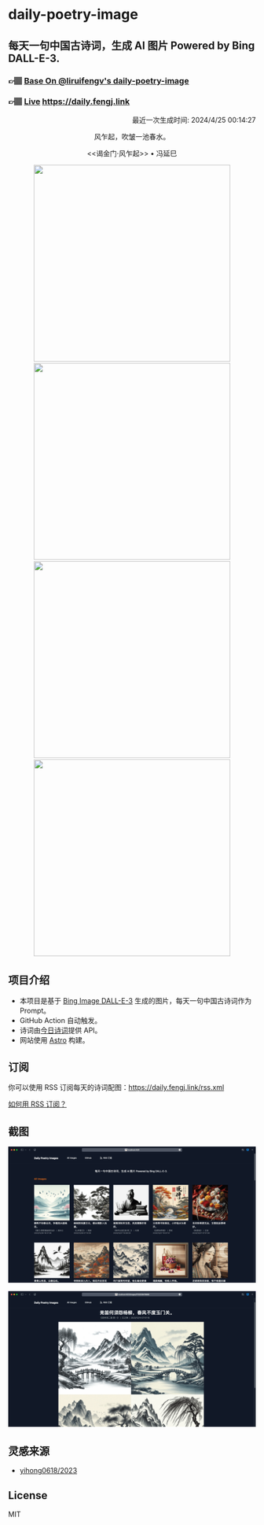 
# daily-poetry-image

## 每天一句中国古诗词，生成 AI 图片 Powered by Bing DALL-E-3.

### 👉🏽 [Base On @liruifengv's daily-poetry-image](https://github.com/liruifengv/daily-poetry-image)

### 👉🏽 [Live](https://daily.fengj.link) https://daily.fengj.link

<p align="right">
  最近一次生成时间: 2024/4/25 00:14:27
</p>
<p align="center">
风乍起，吹皱一池春水。
</p>
<p align="center">
<<谒金门·风乍起>> • 冯延巳
</p>
<p align="center">
<img src="https://tse3.mm.bing.net/th/id/OIG4.WycCvp_xc0xVsCWbgEyy" height="400" width="400" />
<img src="https://tse4.mm.bing.net/th/id/OIG4.sJ_VhdkTcTUEk3315hMv" height="400" width="400" />
<img src="https://tse3.mm.bing.net/th/id/OIG4.cdWsl5MIPXkXGLhyo9jZ" height="400" width="400" />
<img src="https://tse1.mm.bing.net/th/id/OIG4.fq21Keovcv_j_kWLseR1" height="400" width="400" />
</p>

## 项目介绍

-   本项目是基于 [Bing Image DALL-E-3](https://www.bing.com/images/create) 生成的图片，每天一句中国古诗词作为 Prompt。
-   GitHub Action 自动触发。
-   诗词由[今日诗词](https://www.jinrishici.com/)提供 API。
-   网站使用 [Astro](https://astro.build) 构建。

## 订阅

你可以使用 RSS 订阅每天的诗词配图：https://daily.fengj.link/rss.xml

[如何用 RSS 订阅？](https://zhuanlan.zhihu.com/p/55026716)

## 截图

![图片列表](./screenshots/Snipaste_2023-12-28_21-00-26.png)

![图片详情](./screenshots/Snipaste_2023-12-28_21-00-53.png)

## 灵感来源

-   [yihong0618/2023](https://github.com/yihong0618/2023)

## License

MIT
